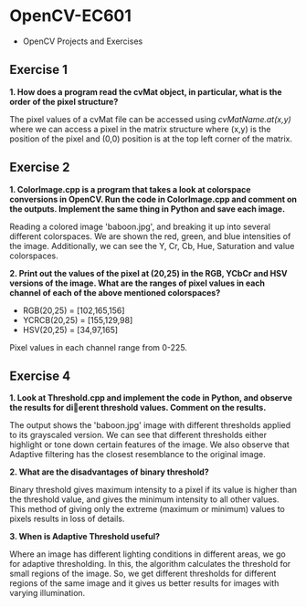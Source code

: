 # OpenCV-EC601
  - OpenCV Projects and Exercises

## Exercise 1

**1. How does a program read the cvMat object, in particular, what is the order of the pixel structure?**

The pixel values of a cvMat file can be accessed using _cvMatName.at(x,y)_ where we can access a pixel in the matrix structure where (x,y) is the position of the pixel and (0,0) position is at the top left corner of the matrix.

## Exercise 2

**1. ColorImage.cpp is a program that takes a look at colorspace conversions in OpenCV. Run the code in ColorImage.cpp and comment on the outputs. Implement the same thing in Python and save each image.**

Reading a colored image 'baboon.jpg', and breaking it up into several different colorspaces. We are shown the red, green, and blue intensities of the image. Additionally, we can see the Y, Cr, Cb, Hue, Saturation and value colorspaces. 

**2. Print out the values of the pixel at (20,25) in the RGB, YCbCr and HSV versions of the image. What are the ranges of pixel values in each channel of each of the above mentioned colorspaces?**

- RGB(20,25) = [102,165,156]
- YCRCB(20,25) = [155,129,98]
- HSV(20,25) = [34,97,165]

Pixel values in each channel range from 0-225.

## Exercise 4

**1. Look at Threshold.cpp and implement the code in Python, and observe the results for dierent threshold values. Comment on the results.**

The output shows the 'baboon.jpg' image with different thresholds applied to its grayscaled version. We can see that different thresholds either highlight or tone down certain features of the image. We also observe that Adaptive filtering has the closest resemblance to the original image.

**2. What are the disadvantages of binary threshold?**

Binary threshold gives maximum intensity to a pixel if its value is higher than the threshold value, and gives the minimum intensity to all other values. This method of giving only the extreme (maximum or minimum) values to pixels results in loss of details. 

**3. When is Adaptive Threshold useful?**

Where an image has different lighting conditions in different areas, we go for adaptive thresholding. In this, the algorithm calculates the threshold for small regions of the image. So, we get different thresholds for different regions of the same image and it gives us better results for images with varying illumination.



